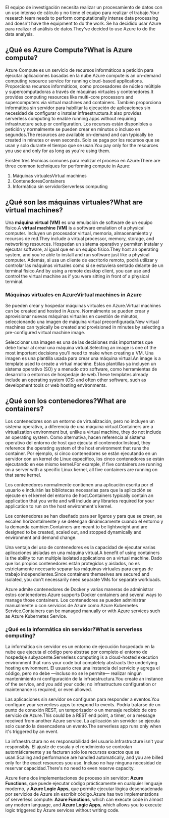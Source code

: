 <span data-ttu-id="d0070-101">El equipo de investigación necesita realizar un procesamiento de datos con un uso intenso de cálculo y no tiene el equipo para realizar el trabajo.</span><span class="sxs-lookup"><span data-stu-id="d0070-101">Your research team needs to perform computationally intense data processing and doesn't have the equipment to do the work.</span></span> <span data-ttu-id="d0070-102">Se ha decidido usar Azure para realizar el análisis de datos.</span><span class="sxs-lookup"><span data-stu-id="d0070-102">They've decided to use Azure to do the data analysis.</span></span>

## <a name="what-is-azure-compute"></a><span data-ttu-id="d0070-103">¿Qué es Azure Compute?</span><span class="sxs-lookup"><span data-stu-id="d0070-103">What is Azure compute?</span></span>
<span data-ttu-id="d0070-104">Azure Compute es un servicio de recursos informáticos a petición para ejecutar aplicaciones basadas en la nube.</span><span class="sxs-lookup"><span data-stu-id="d0070-104">Azure compute is an on-demand computing resource service for running cloud-based applications.</span></span> <span data-ttu-id="d0070-105">Proporciona recursos informáticos, como procesadores de núcleo múltiple y supercomputadoras a través de máquinas virtuales y contenedores.</span><span class="sxs-lookup"><span data-stu-id="d0070-105">It provides computing resources like multi-core processors and supercomputers via virtual machines and containers.</span></span> <span data-ttu-id="d0070-106">También proporciona informática sin servidor para habilitar la ejecución de aplicaciones sin necesidad de configurar o instalar infraestructura.</span><span class="sxs-lookup"><span data-stu-id="d0070-106">It also provides serverless computing to enable running apps without requiring infrastructure setup or configuration.</span></span> <span data-ttu-id="d0070-107">Los recursos están disponibles a petición y normalmente se pueden crear en minutos o incluso en segundos.</span><span class="sxs-lookup"><span data-stu-id="d0070-107">The resources are available on-demand and can typically be created in minutes or even seconds.</span></span> <span data-ttu-id="d0070-108">Solo se paga por los recursos que se usan y solo durante el tiempo que se usan.</span><span class="sxs-lookup"><span data-stu-id="d0070-108">You pay only for the resources you use and only for as long as you're using them.</span></span>

<span data-ttu-id="d0070-109">Existen tres técnicas comunes para realizar el proceso en Azure:</span><span class="sxs-lookup"><span data-stu-id="d0070-109">There are three common techniques for performing compute in Azure:</span></span>
1. <span data-ttu-id="d0070-110">Máquinas virtuales</span><span class="sxs-lookup"><span data-stu-id="d0070-110">Virtual machines</span></span>
1. <span data-ttu-id="d0070-111">Contenedores</span><span class="sxs-lookup"><span data-stu-id="d0070-111">Containers</span></span>
1. <span data-ttu-id="d0070-112">Informática sin servidor</span><span class="sxs-lookup"><span data-stu-id="d0070-112">Serverless computing</span></span>

## <a name="what-are-virtual-machines"></a><span data-ttu-id="d0070-113">¿Qué son las máquinas virtuales?</span><span class="sxs-lookup"><span data-stu-id="d0070-113">What are virtual machines?</span></span>

<span data-ttu-id="d0070-114">Una **máquina virtual (VM)** es una emulación de software de un equipo físico.</span><span class="sxs-lookup"><span data-stu-id="d0070-114">A **virtual machine (VM)** is a software emulation of a physical computer.</span></span> <span data-ttu-id="d0070-115">Incluyen un procesador virtual, memoria, almacenamiento y recursos de red.</span><span class="sxs-lookup"><span data-stu-id="d0070-115">They include a virtual processor, memory, storage, and networking resources.</span></span> <span data-ttu-id="d0070-116">Hospedan un sistema operativo y permiten instalar y ejecutar software, al igual que en un equipo físico.</span><span class="sxs-lookup"><span data-stu-id="d0070-116">They host an operating system, and you're able to install and run software just like a physical computer.</span></span> <span data-ttu-id="d0070-117">Además, si usa un cliente de escritorio remoto, podrá utilizar y controlar las máquinas virtuales como si se estuviera sentado delante de un terminal físico.</span><span class="sxs-lookup"><span data-stu-id="d0070-117">And by using a remote desktop client, you can use and control the virtual machine as if you were sitting in front of a physical terminal.</span></span>

### <a name="virtual-machines-in-azure"></a><span data-ttu-id="d0070-118">Máquinas virtuales en Azure</span><span class="sxs-lookup"><span data-stu-id="d0070-118">Virtual machines in Azure</span></span>

<span data-ttu-id="d0070-119">Se pueden crear y hospedar máquinas virtuales en Azure.</span><span class="sxs-lookup"><span data-stu-id="d0070-119">Virtual machines can be created and hosted in Azure.</span></span> <span data-ttu-id="d0070-120">Normalmente se pueden crear y aprovisionar nuevas máquinas virtuales en cuestión de minutos, seleccionando una imagen de máquina virtual preconfigurada.</span><span class="sxs-lookup"><span data-stu-id="d0070-120">New virtual machines can typically be created and provisioned in minutes by selecting a pre-configured virtual machine image.</span></span>

<span data-ttu-id="d0070-121">Seleccionar una imagen es una de las decisiones más importantes que debe tomar al crear una máquina virtual.</span><span class="sxs-lookup"><span data-stu-id="d0070-121">Selecting an image is one of the most important decisions you'll need to make when creating a VM.</span></span> <span data-ttu-id="d0070-122">Una imagen es una plantilla usada para crear una máquina virtual.</span><span class="sxs-lookup"><span data-stu-id="d0070-122">An image is a template used to create a virtual machine.</span></span> <span data-ttu-id="d0070-123">Estas plantillas ya incluyen un sistema operativo (SO) y a menudo otro software, como herramientas de desarrollo o entornos de hospedaje de web.</span><span class="sxs-lookup"><span data-stu-id="d0070-123">These templates already include an operating system (OS) and often other software, such as development tools or web hosting environments.</span></span>

## <a name="what-are-containers"></a><span data-ttu-id="d0070-124">¿Qué son los contenedores?</span><span class="sxs-lookup"><span data-stu-id="d0070-124">What are containers?</span></span>

<span data-ttu-id="d0070-125">Los contenedores son un entorno de virtualización, pero no incluyen un sistema operativo, a diferencia de una máquina virtual.</span><span class="sxs-lookup"><span data-stu-id="d0070-125">Containers are a virtualization environment but, unlike a virtual machine, they do not include an operating system.</span></span> <span data-ttu-id="d0070-126">Como alternativa, hacen referencia al sistema operativo del entorno de host que ejecuta el contenedor.</span><span class="sxs-lookup"><span data-stu-id="d0070-126">Instead, they reference the operating system of the host environment that runs the container.</span></span> <span data-ttu-id="d0070-127">Por ejemplo, si cinco contenedores se están ejecutando en un servidor con un kernel de Linux específico, los cinco contenedores se están ejecutando en ese mismo kernel.</span><span class="sxs-lookup"><span data-stu-id="d0070-127">For example, if five containers are running on a server with a specific Linux kernel, all five containers are running on that same kernel.</span></span> 

<span data-ttu-id="d0070-128">Los contenedores normalmente contienen una aplicación escrita por el usuario e incluirán las bibliotecas necesarias para que la aplicación se ejecute en el kernel del entorno de host.</span><span class="sxs-lookup"><span data-stu-id="d0070-128">Containers typically contain an application that you write and will include any libraries required for your application to run on the host environment's kernel.</span></span> 

<span data-ttu-id="d0070-129">Los contenedores se han diseñado para ser ligeros y para que se creen, se escalen horizontalmente y se detengan dinámicamente cuando el entorno y la demanda cambien.</span><span class="sxs-lookup"><span data-stu-id="d0070-129">Containers are meant to be lightweight and are designed to be created, scaled out, and stopped dynamically and environment and demand change.</span></span>

<span data-ttu-id="d0070-130">Una ventaja del uso de contenedores es la capacidad de ejecutar varias aplicaciones aisladas en una máquina virtual.</span><span class="sxs-lookup"><span data-stu-id="d0070-130">A benefit of using containers is the ability to run multiple isolated applications on a virtual machine.</span></span> <span data-ttu-id="d0070-131">Dado que los propios contenedores están protegidos y aislados, no es estrictamente necesario separar las máquinas virtuales para cargas de trabajo independientes.</span><span class="sxs-lookup"><span data-stu-id="d0070-131">Since containers themselves are secured and isolated, you don't necessarily need separate VMs for separate workloads.</span></span>

<span data-ttu-id="d0070-132">Azure admite contenedores de Docker y varias maneras de administrar estos contenedores.</span><span class="sxs-lookup"><span data-stu-id="d0070-132">Azure supports Docker containers and several ways to manage those containers.</span></span> <span data-ttu-id="d0070-133">Los contenedores se pueden administrar manualmente o con servicios de Azure como Azure Kubernetes Service.</span><span class="sxs-lookup"><span data-stu-id="d0070-133">Containers can be managed manually or with Azure services such as Azure Kubernetes Service.</span></span>

### <a name="what-is-serverless-computing"></a><span data-ttu-id="d0070-134">¿Qué es la informática sin servidor?</span><span class="sxs-lookup"><span data-stu-id="d0070-134">What is serverless computing?</span></span>

<span data-ttu-id="d0070-135">La informática sin servidor es un entorno de ejecución hospedado en la nube que ejecuta el código pero abstrae por completo el entorno de hospedaje subyacente.</span><span class="sxs-lookup"><span data-stu-id="d0070-135">Serverless computing is a cloud-hosted execution environment that runs your code but completely abstracts the underlying hosting environment.</span></span> <span data-ttu-id="d0070-136">El usuario crea una instancia del servicio y agrega el código, pero no debe —incluso no se le permite— realizar ningún mantenimiento ni configuración de la infraestructura.</span><span class="sxs-lookup"><span data-stu-id="d0070-136">You create an instance of the service, and you add your code; no infrastructure configuration or maintenance is required, or even allowed.</span></span>

<span data-ttu-id="d0070-137">Las aplicaciones sin servidor se configuran para responder a eventos.</span><span class="sxs-lookup"><span data-stu-id="d0070-137">You configure your serverless apps to respond to events.</span></span> <span data-ttu-id="d0070-138">Podría tratarse de un punto de conexión REST, un temporizador o un mensaje recibido de otro servicio de Azure.</span><span class="sxs-lookup"><span data-stu-id="d0070-138">This could be a REST end point, a timer, or a message received from another Azure service.</span></span> <span data-ttu-id="d0070-139">La aplicación sin servidor se ejecuta solo cuando la desencadena un evento.</span><span class="sxs-lookup"><span data-stu-id="d0070-139">The serverless app runs only when it's triggered by an event.</span></span> 

<span data-ttu-id="d0070-140">La infraestructura no es responsabilidad del usuario.</span><span class="sxs-lookup"><span data-stu-id="d0070-140">Infrastructure isn't your responsibly.</span></span> <span data-ttu-id="d0070-141">El ajuste de escala y el rendimiento se controlan automáticamente y se facturan solo los recursos exactos que se usan.</span><span class="sxs-lookup"><span data-stu-id="d0070-141">Scaling and performance are handled automatically, and you are billed only for the exact resources you use.</span></span> <span data-ttu-id="d0070-142">Incluso no hay ninguna necesidad de reservar capacidad.</span><span class="sxs-lookup"><span data-stu-id="d0070-142">There's no need to even reserve capacity.</span></span>

<span data-ttu-id="d0070-143">Azure tiene dos implementaciones de proceso sin servidor: **Azure Functions**, que puede ejecutar código prácticamente en cualquier lenguaje moderno, y **Azure Logic Apps**, que permite ejecutar lógica desencadenada por servicios de Azure sin escribir código.</span><span class="sxs-lookup"><span data-stu-id="d0070-143">Azure has two implementations of serverless compute: **Azure Functions**, which can execute code in almost any modern language, and **Azure Logic Apps**, which allows you to execute logic triggered by Azure services without writing code.</span></span>
